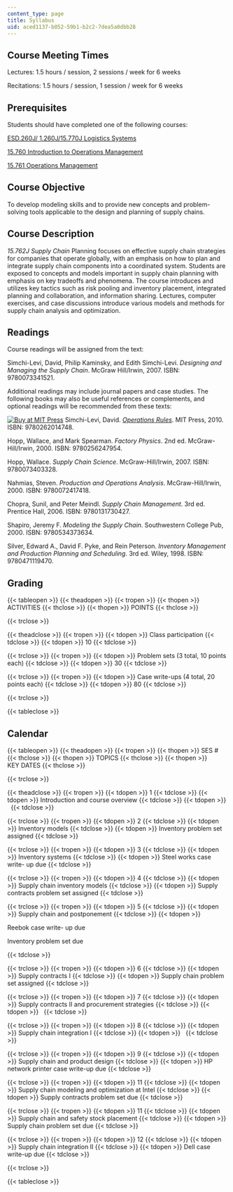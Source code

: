 ```yaml
---
content_type: page
title: Syllabus
uid: aced1137-b052-59b1-b2c2-7dea5a0dbb28
---
```


Course Meeting Times
--------------------

Lectures: 1.5 hours / session, 2 sessions / week for 6 weeks

Recitations: 1.5 hours / session, 1 session / week for 6 weeks

Prerequisites
-------------

Students should have completed one of the following courses:

[ESD.260J/ 1.260J/15.770J Logistics Systems](/courses/esd-260j-logistics-systems-fall-2006)

[15.760 Introduction to Operations Management](/courses/15-760b-introduction-to-operations-management-spring-2004)

[15.761 Operations Management](/courses/15-761-introduction-to-operations-management-spring-2013)

Course Objective
----------------

To develop modeling skills and to provide new concepts and problem-solving tools applicable to the design and planning of supply chains.

Course Description
------------------

_15.762J Supply Chain_ Planning focuses on effective supply chain strategies for companies that operate globally, with an emphasis on how to plan and integrate supply chain components into a coordinated system. Students are exposed to concepts and models important in supply chain planning with emphasis on key tradeoffs and phenomena. The course introduces and utilizes key tactics such as risk pooling and inventory placement, integrated planning and collaboration, and information sharing. Lectures, computer exercises, and case discussions introduce various models and methods for supply chain analysis and optimization.

Readings
--------

Course readings will be assigned from the text:

Simchi-Levi, David, Philip Kaminsky, and Edith Simchi-Levi. _Designing and Managing the Supply Chain_. McGraw Hill/Irwin, 2007. ISBN: 9780073341521.

Additional readings may include journal papers and case studies. The following books may also be useful references or complements, and optional readings will be recommended from these texts:

[![Buy at MIT Press](/images/mp_logo.gif)](https://mitpress.mit.edu/9780262014748) Simchi-Levi, David. [_Operations Rules_](https://mitpress.mit.edu/9780262014748). MIT Press, 2010. ISBN: 9780262014748.

Hopp, Wallace, and Mark Spearman. _Factory Physics_. 2nd ed. McGraw-Hill/Irwin, 2000. ISBN: 9780256247954.

Hopp, Wallace. _Supply Chain Science_. McGraw-Hill/Irwin, 2007. ISBN: 9780073403328.

Nahmias, Steven. _Production and Operations Analysis_. McGraw-Hill/Irwin, 2000. ISBN: 9780072417418.

Chopra, Sunil, and Peter Meindl. _Supply Chain Management_. 3rd ed. Prentice Hall, 2006. ISBN: 9780131730427.

Shapiro, Jeremy F. _Modeling the Supply Chain_. Southwestern College Pub, 2000. ISBN: 9780534373634.

Silver, Edward A., David F. Pyke, and Rein Peterson. _Inventory Management and Production Planning and Scheduling_. 3rd ed. Wiley, 1998. ISBN: 9780471119470.

Grading
-------

{{< tableopen >}}
{{< theadopen >}}
{{< tropen >}}
{{< thopen >}}
ACTIVITIES
{{< thclose >}}
{{< thopen >}}
POINTS
{{< thclose >}}

{{< trclose >}}

{{< theadclose >}}
{{< tropen >}}
{{< tdopen >}}
Class participation
{{< tdclose >}}
{{< tdopen >}}
10
{{< tdclose >}}

{{< trclose >}}
{{< tropen >}}
{{< tdopen >}}
Problem sets (3 total, 10 points each)
{{< tdclose >}}
{{< tdopen >}}
30
{{< tdclose >}}

{{< trclose >}}
{{< tropen >}}
{{< tdopen >}}
Case write-ups (4 total, 20 points each)
{{< tdclose >}}
{{< tdopen >}}
80
{{< tdclose >}}

{{< trclose >}}

{{< tableclose >}}

Calendar
--------

{{< tableopen >}}
{{< theadopen >}}
{{< tropen >}}
{{< thopen >}}
SES #
{{< thclose >}}
{{< thopen >}}
TOPICS
{{< thclose >}}
{{< thopen >}}
KEY DATES
{{< thclose >}}

{{< trclose >}}

{{< theadclose >}}
{{< tropen >}}
{{< tdopen >}}
1
{{< tdclose >}}
{{< tdopen >}}
Introduction and course overview
{{< tdclose >}}
{{< tdopen >}}
 
{{< tdclose >}}

{{< trclose >}}
{{< tropen >}}
{{< tdopen >}}
2
{{< tdclose >}}
{{< tdopen >}}
Inventory models
{{< tdclose >}}
{{< tdopen >}}
Inventory problem set assigned
{{< tdclose >}}

{{< trclose >}}
{{< tropen >}}
{{< tdopen >}}
3
{{< tdclose >}}
{{< tdopen >}}
Inventory systems
{{< tdclose >}}
{{< tdopen >}}
Steel works case write- up due
{{< tdclose >}}

{{< trclose >}}
{{< tropen >}}
{{< tdopen >}}
4
{{< tdclose >}}
{{< tdopen >}}
Supply chain inventory models
{{< tdclose >}}
{{< tdopen >}}
Supply contracts problem set assigned
{{< tdclose >}}

{{< trclose >}}
{{< tropen >}}
{{< tdopen >}}
5
{{< tdclose >}}
{{< tdopen >}}
Supply chain and postponement
{{< tdclose >}}
{{< tdopen >}}


Reebok case write- up due

Inventory problem set due


{{< tdclose >}}

{{< trclose >}}
{{< tropen >}}
{{< tdopen >}}
6
{{< tdclose >}}
{{< tdopen >}}
Supply contracts I
{{< tdclose >}}
{{< tdopen >}}
Supply chain problem set assigned
{{< tdclose >}}

{{< trclose >}}
{{< tropen >}}
{{< tdopen >}}
7
{{< tdclose >}}
{{< tdopen >}}
Supply contracts II and procurement strategies
{{< tdclose >}}
{{< tdopen >}}
 
{{< tdclose >}}

{{< trclose >}}
{{< tropen >}}
{{< tdopen >}}
8
{{< tdclose >}}
{{< tdopen >}}
Supply chain integration I
{{< tdclose >}}
{{< tdopen >}}
 
{{< tdclose >}}

{{< trclose >}}
{{< tropen >}}
{{< tdopen >}}
9
{{< tdclose >}}
{{< tdopen >}}
Supply chain and product design
{{< tdclose >}}
{{< tdopen >}}
HP network printer case write-up due
{{< tdclose >}}

{{< trclose >}}
{{< tropen >}}
{{< tdopen >}}
11
{{< tdclose >}}
{{< tdopen >}}
Supply chain modeling and optimization at Intel
{{< tdclose >}}
{{< tdopen >}}
Supply contracts problem set due
{{< tdclose >}}

{{< trclose >}}
{{< tropen >}}
{{< tdopen >}}
11
{{< tdclose >}}
{{< tdopen >}}
Supply chain and safety stock placement
{{< tdclose >}}
{{< tdopen >}}
Supply chain problem set due
{{< tdclose >}}

{{< trclose >}}
{{< tropen >}}
{{< tdopen >}}
12
{{< tdclose >}}
{{< tdopen >}}
Supply chain integration II
{{< tdclose >}}
{{< tdopen >}}
Dell case write-up due
{{< tdclose >}}

{{< trclose >}}

{{< tableclose >}}